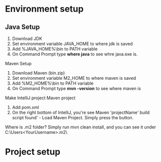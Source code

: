 # Environment setup
## Java Setup
1. Download JDK
2. Set environment variable JAVA_HOME to where jdk is saved
3. Add %JAVA_HOME%\bin to PATH variable
4. On Command Prompt type **where java** to see whre java.exe is. 

Maven Setup
1. Download Maven (bin.zip)
2. Set environment variable M2_HOME to where maven is saved
3. Add %M2_HOME%\bin to PATH variable
4. On Command Prompt type **mvn -version** to see where maven is

Make IntelliJ project Maven project
1. Add pom.xml
2. On the right bottom of IntelliJ, you're see Maven 'projectName' build script found' - Load Maven Project. Simply press the button.

Where is .m2 folder?
Simply run mvn clean install, and you can see it under C:\Users\<YourUsername>\.m2\

# Project setup
